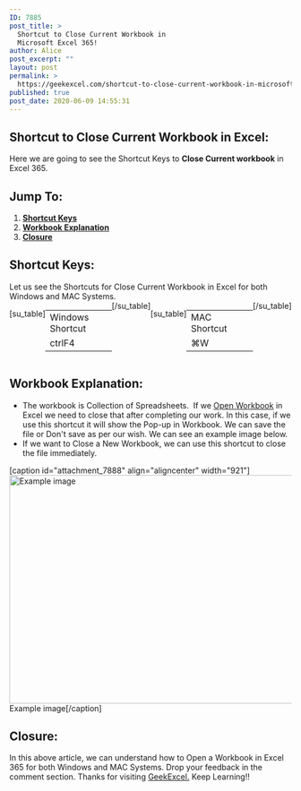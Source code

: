 ```yaml
---
ID: 7885
post_title: >
  Shortcut to Close Current Workbook in
  Microsoft Excel 365!
author: Alice
post_excerpt: ""
layout: post
permalink: >
  https://geekexcel.com/shortcut-to-close-current-workbook-in-microsoft-excel-365/
published: true
post_date: 2020-06-09 14:55:31
---
```

<h2>Shortcut to Close Current Workbook in Excel:</h2>
Here we are going to see the Shortcut Keys to <strong>Close Current workbook</strong> in Excel 365.
<h2>Jump To:</h2>
<ol>
 	<li><strong><a href="#1">Shortcut Keys</a></strong></li>
 	<li><strong><a href="#2">Workbook Explanation</a></strong></li>
 	<li><strong><a href="#3">Closure</a></strong></li>
</ol>
<h2 id="1">Shortcut Keys:</h2>
Let us see the Shortcuts for Close Current Workbook in Excel for both Windows and MAC Systems.
<div style="display: flex;">

[su_table]
<table>
<tbody>
<tr>
<td>Windows Shortcut</td>
</tr>
<tr>
<td style="display: flex;"><span class="key-flex"><span class="win-key" style="width: 120px;"><span class="custom-span-key">ctrl</span></span></span><span class="key-flex"><span class="win-key"><span class="custom-span-key">F4</span></span></span></td>
</tr>
</tbody>
</table>
[/su_table]

[su_table]
<table style="float: right;">
<tbody>
<tr>
<td>MAC Shortcut</td>
</tr>
<tr>
<td style="display: flex;"><span class="key-flex"><span class="mac-key"><span class="custom-span-key">⌘</span></span></span><span class="key-flex"><span class="mac-key"><span class="custom-span-key">W</span></span></span></td>
</tr>
</tbody>
</table>
[/su_table]

</div>
<h2 id="2">Workbook Explanation:</h2>
<ul>
 	<li>The workbook is Collection of Spreadsheets.  If we <a href="https://geekexcel.com/open-a-workbook-using-shortcut-in-excel-365/">Open Workbook</a> in Excel we need to close that after completing our work. In this case, if we use this shortcut it will show the Pop-up in Workbook. We can save the file or Don't save as per our wish. We can see an example image below.</li>
 	<li>If we want to Close a New Workbook, we can use this shortcut to close the file immediately.</li>
</ul>
[caption id="attachment_7888" align="aligncenter" width="921"]<img class="size-full wp-image-7888" src="https://geekexcel.com/wp-content/uploads/2020/06/Screenshot_12.png" alt="Example image" width="921" height="408" /> Example image[/caption]
<h2 id="3">Closure:</h2>
In this above article, we can understand how to Open a Workbook in Excel 365 for both Windows and MAC Systems. Drop your feedback in the comment section. Thanks for visiting <a href="https://geekexcel.com/">GeekExcel.</a> Keep Learning!!